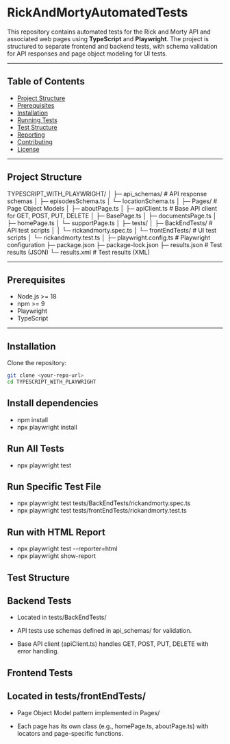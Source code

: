 # RickAndMortyAutomatedTests

This repository contains automated tests for the Rick and Morty API and associated web pages using **TypeScript** and **Playwright**. The project is structured to separate frontend and backend tests, with schema validation for API responses and page object modeling for UI tests.

---

## Table of Contents

- [Project Structure](#project-structure)
- [Prerequisites](#prerequisites)
- [Installation](#installation)
- [Running Tests](#running-tests)
- [Test Structure](#test-structure)
- [Reporting](#reporting)
- [Contributing](#contributing)
- [License](#license)

---

## Project Structure

TYPESCRIPT_WITH_PLAYWRIGHT/
│
├─ api_schemas/ # API response schemas
│ ├─ episodesSchema.ts
│ └─ locationSchema.ts
│
├─ Pages/ # Page Object Models
│ ├─ aboutPage.ts
│ ├─ apiClient.ts # Base API client for GET, POST, PUT, DELETE
│ ├─ BasePage.ts
│ ├─ documentsPage.ts
│ ├─ homePage.ts
│ └─ supportPage.ts
│
├─ tests/
│ ├─ BackEndTests/ # API test scripts
│ │ └─ rickandmorty.spec.ts
│ └─ frontEndTests/ # UI test scripts
│ └─ rickandmorty.test.ts
│
├─ playwright.config.ts # Playwright configuration
├─ package.json
├─ package-lock.json
├─ results.json # Test results (JSON)
└─ results.xml # Test results (XML)

---

## Prerequisites

- Node.js >= 18
- npm >= 9
- Playwright
- TypeScript

---

## Installation

Clone the repository:

```bash
git clone <your-repo-url>
cd TYPESCRIPT_WITH_PLAYWRIGHT
```

## Install dependencies

- npm install
- npx playwright install

## Run All Tests

- npx playwright test

## Run Specific Test File

- npx playwright test tests/BackEndTests/rickandmorty.spec.ts
- npx playwright test tests/frontEndTests/rickandmorty.test.ts

## Run with HTML Report

- npx playwright test --reporter=html
- npx playwright show-report

## Test Structure

## Backend Tests

- Located in tests/BackEndTests/

- API tests use schemas defined in api_schemas/ for validation.

- Base API client (apiClient.ts) handles GET, POST, PUT, DELETE with error handling.

## Frontend Tests

## Located in tests/frontEndTests/

- Page Object Model pattern implemented in Pages/

- Each page has its own class (e.g., homePage.ts, aboutPage.ts) with locators and page-specific functions.
